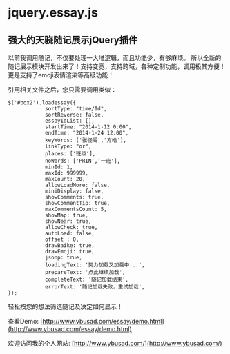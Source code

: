 # jquery.essay.js
## 强大的天骁随记展示jQuery插件

以前我调用随记，不仅要处理一大堆逻辑，而且功能少，有够麻烦。
所以全新的随记展示模块开发出来了！支持变宽，支持跨域，各种定制功能，调用极其方便！更是支持了emoji表情渲染等高级功能！

引用相关文件之后，您只需要调用类似：

    $('#box2').loadessay({
				sortType: "time/Id", 
				sortReverse: false,  
				essayIdList: [], 
				startTime: "2014-1-12 0:00",
				endTime: "2014-1-24 12:00",
				keyWords: ['张径阁','方皓'],
				linkType: "or",
				places: ['班级'],  
				noWords: ['PRIN','一班'],  
				minId: 1,
				maxId: 999999,
				maxCount: 20, 
				allowLoadMore: false, 
				miniDisplay: false, 
				showComments: true, 
				showCommentTip: true,
				maxCommentsCount: 5,
				showMap: true, 
				showNear: true, 
				allowCheck: true, 
				autoLoad: false,  
				offset : 0, 
				drawBaike: true,
				drawEmoji: true,
				jsonp: true, 
				loadingText: '努力加载又加载中...',
				prepareText: '点此继续加载',
				completeText: '随记加载结束',
				errorText: '随记加载失败，重试加载',
    });
    
轻松按您的想法筛选随记及决定如何显示！

查看Demo:
[http://www.ybusad.com/essay/demo.html](http://www.ybusad.com/essay/demo.html)

欢迎访问我的个人网站:
[http://www.ybusad.com/](http://www.ybusad.com/)
